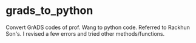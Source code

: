 # grads_to_python
Convert GrADS codes of prof. Wang to python code. 
Referred to Rackhun Son's. I revised a few errors and tried other methods/functions.
